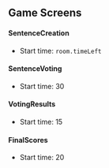 ## Game Screens

#### SentenceCreation

* Start time: `room.timeLeft`


#### SentenceVoting

* Start time: 30


#### VotingResults

* Start time: 15


#### FinalScores

* Start time: 20
